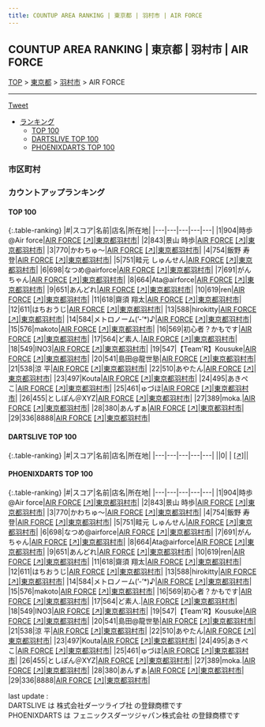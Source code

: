 ```yaml
---
title: COUNTUP AREA RANKING | 東京都 | 羽村市 | AIR FORCE
---
```

## COUNTUP AREA RANKING | 東京都 | 羽村市 | AIR FORCE

[TOP](/darts/rank/) > [東京都](/darts/rank/東京都/) > [羽村市](/darts/rank/東京都/羽村市/) > AIR FORCE

___

<a href="https://twitter.com/share?ref_src=twsrc%5Etfw" data-text="COUNTUP AREA RANKING | 東京都羽村市AIR FORCE" class="twitter-share-button" data-hashtags="DARTSLIVE,PHOENIXDARTS,darts,ダーツ" data-show-count="false">Tweet</a>

* [ランキング](#カウントアップランキング)
    * [TOP 100](#top-100)
    * [DARTSLIVE TOP 100](#dartslive-top-100)
    * [PHOENIXDARTS TOP 100](#phoenixdarts-top-100)

### 市区町村

<ul>

</ul>

### カウントアップランキング

#### TOP 100



{:.table-ranking}
|#|スコア|名前|店名|所在地|
|---|---|---|---|---|
|1|904|<span class="rank-name-pd">時歩@Air force</span>|<a href="/darts/rank/shops/75178.html">AIR FORCE</a> <a href="https://vs.phoenixdarts.com/jp/shop/shopDetailInfo/s_75178?s_seq=75178">[↗]</a>|<a href="/darts/rank/東京都/羽村市">東京都羽村市</a>|
|2|843|<span class="rank-name-pd">景山 時歩</span>|<a href="/darts/rank/shops/75178.html">AIR FORCE</a> <a href="https://vs.phoenixdarts.com/jp/shop/shopDetailInfo/s_75178?s_seq=75178">[↗]</a>|<a href="/darts/rank/東京都/羽村市">東京都羽村市</a>|
|3|770|<span class="rank-name-pd">かわちゅ～</span>|<a href="/darts/rank/shops/75178.html">AIR FORCE</a> <a href="https://vs.phoenixdarts.com/jp/shop/shopDetailInfo/s_75178?s_seq=75178">[↗]</a>|<a href="/darts/rank/東京都/羽村市">東京都羽村市</a>|
|4|754|<span class="rank-name-pd"><span class="pro-icon-pd"></span>飯野 寿登</span>|<a href="/darts/rank/shops/75178.html">AIR FORCE</a> <a href="https://vs.phoenixdarts.com/jp/shop/shopDetailInfo/s_75178?s_seq=75178">[↗]</a>|<a href="/darts/rank/東京都/羽村市">東京都羽村市</a>|
|5|751|<span class="rank-name-pd">畦元 しゅんせん</span>|<a href="/darts/rank/shops/75178.html">AIR FORCE</a> <a href="https://vs.phoenixdarts.com/jp/shop/shopDetailInfo/s_75178?s_seq=75178">[↗]</a>|<a href="/darts/rank/東京都/羽村市">東京都羽村市</a>|
|6|698|<span class="rank-name-pd">なつめ@airforce</span>|<a href="/darts/rank/shops/75178.html">AIR FORCE</a> <a href="https://vs.phoenixdarts.com/jp/shop/shopDetailInfo/s_75178?s_seq=75178">[↗]</a>|<a href="/darts/rank/東京都/羽村市">東京都羽村市</a>|
|7|691|<span class="rank-name-pd">がんちゃん</span>|<a href="/darts/rank/shops/75178.html">AIR FORCE</a> <a href="https://vs.phoenixdarts.com/jp/shop/shopDetailInfo/s_75178?s_seq=75178">[↗]</a>|<a href="/darts/rank/東京都/羽村市">東京都羽村市</a>|
|8|664|<span class="rank-name-pd">Ata@airforce</span>|<a href="/darts/rank/shops/75178.html">AIR FORCE</a> <a href="https://vs.phoenixdarts.com/jp/shop/shopDetailInfo/s_75178?s_seq=75178">[↗]</a>|<a href="/darts/rank/東京都/羽村市">東京都羽村市</a>|
|9|651|<span class="rank-name-pd">あんどれ</span>|<a href="/darts/rank/shops/75178.html">AIR FORCE</a> <a href="https://vs.phoenixdarts.com/jp/shop/shopDetailInfo/s_75178?s_seq=75178">[↗]</a>|<a href="/darts/rank/東京都/羽村市">東京都羽村市</a>|
|10|619|<span class="rank-name-pd">ren</span>|<a href="/darts/rank/shops/75178.html">AIR FORCE</a> <a href="https://vs.phoenixdarts.com/jp/shop/shopDetailInfo/s_75178?s_seq=75178">[↗]</a>|<a href="/darts/rank/東京都/羽村市">東京都羽村市</a>|
|11|618|<span class="rank-name-pd"><span class="pro-icon-pd"></span>齋須 翔太</span>|<a href="/darts/rank/shops/75178.html">AIR FORCE</a> <a href="https://vs.phoenixdarts.com/jp/shop/shopDetailInfo/s_75178?s_seq=75178">[↗]</a>|<a href="/darts/rank/東京都/羽村市">東京都羽村市</a>|
|12|611|<span class="rank-name-pd">はちおうじ</span>|<a href="/darts/rank/shops/75178.html">AIR FORCE</a> <a href="https://vs.phoenixdarts.com/jp/shop/shopDetailInfo/s_75178?s_seq=75178">[↗]</a>|<a href="/darts/rank/東京都/羽村市">東京都羽村市</a>|
|13|588|<span class="rank-name-pd">hirokitty</span>|<a href="/darts/rank/shops/75178.html">AIR FORCE</a> <a href="https://vs.phoenixdarts.com/jp/shop/shopDetailInfo/s_75178?s_seq=75178">[↗]</a>|<a href="/darts/rank/東京都/羽村市">東京都羽村市</a>|
|14|584|<span class="rank-name-pd">メトロノーム(’-’*)♪</span>|<a href="/darts/rank/shops/75178.html">AIR FORCE</a> <a href="https://vs.phoenixdarts.com/jp/shop/shopDetailInfo/s_75178?s_seq=75178">[↗]</a>|<a href="/darts/rank/東京都/羽村市">東京都羽村市</a>|
|15|576|<span class="rank-name-pd">makoto</span>|<a href="/darts/rank/shops/75178.html">AIR FORCE</a> <a href="https://vs.phoenixdarts.com/jp/shop/shopDetailInfo/s_75178?s_seq=75178">[↗]</a>|<a href="/darts/rank/東京都/羽村市">東京都羽村市</a>|
|16|569|<span class="rank-name-pd">初心者？かもです</span>|<a href="/darts/rank/shops/75178.html">AIR FORCE</a> <a href="https://vs.phoenixdarts.com/jp/shop/shopDetailInfo/s_75178?s_seq=75178">[↗]</a>|<a href="/darts/rank/東京都/羽村市">東京都羽村市</a>|
|17|564|<span class="rank-name-pd">ど素人.</span>|<a href="/darts/rank/shops/75178.html">AIR FORCE</a> <a href="https://vs.phoenixdarts.com/jp/shop/shopDetailInfo/s_75178?s_seq=75178">[↗]</a>|<a href="/darts/rank/東京都/羽村市">東京都羽村市</a>|
|18|549|<span class="rank-name-pd">INO3</span>|<a href="/darts/rank/shops/75178.html">AIR FORCE</a> <a href="https://vs.phoenixdarts.com/jp/shop/shopDetailInfo/s_75178?s_seq=75178">[↗]</a>|<a href="/darts/rank/東京都/羽村市">東京都羽村市</a>|
|19|547|<span class="rank-name-pd">【Team&#x27;R】Kousuke</span>|<a href="/darts/rank/shops/75178.html">AIR FORCE</a> <a href="https://vs.phoenixdarts.com/jp/shop/shopDetailInfo/s_75178?s_seq=75178">[↗]</a>|<a href="/darts/rank/東京都/羽村市">東京都羽村市</a>|
|20|541|<span class="rank-name-pd">島田@龍世塾</span>|<a href="/darts/rank/shops/75178.html">AIR FORCE</a> <a href="https://vs.phoenixdarts.com/jp/shop/shopDetailInfo/s_75178?s_seq=75178">[↗]</a>|<a href="/darts/rank/東京都/羽村市">東京都羽村市</a>|
|21|538|<span class="rank-name-pd">涼 平</span>|<a href="/darts/rank/shops/75178.html">AIR FORCE</a> <a href="https://vs.phoenixdarts.com/jp/shop/shopDetailInfo/s_75178?s_seq=75178">[↗]</a>|<a href="/darts/rank/東京都/羽村市">東京都羽村市</a>|
|22|510|<span class="rank-name-pd">あやたん</span>|<a href="/darts/rank/shops/75178.html">AIR FORCE</a> <a href="https://vs.phoenixdarts.com/jp/shop/shopDetailInfo/s_75178?s_seq=75178">[↗]</a>|<a href="/darts/rank/東京都/羽村市">東京都羽村市</a>|
|23|497|<span class="rank-name-pd">Kouta</span>|<a href="/darts/rank/shops/75178.html">AIR FORCE</a> <a href="https://vs.phoenixdarts.com/jp/shop/shopDetailInfo/s_75178?s_seq=75178">[↗]</a>|<a href="/darts/rank/東京都/羽村市">東京都羽村市</a>|
|24|495|<span class="rank-name-pd">あきぺこ</span>|<a href="/darts/rank/shops/75178.html">AIR FORCE</a> <a href="https://vs.phoenixdarts.com/jp/shop/shopDetailInfo/s_75178?s_seq=75178">[↗]</a>|<a href="/darts/rank/東京都/羽村市">東京都羽村市</a>|
|25|461|<span class="rank-name-pd">ゅづほ</span>|<a href="/darts/rank/shops/75178.html">AIR FORCE</a> <a href="https://vs.phoenixdarts.com/jp/shop/shopDetailInfo/s_75178?s_seq=75178">[↗]</a>|<a href="/darts/rank/東京都/羽村市">東京都羽村市</a>|
|26|455|<span class="rank-name-pd">としぽん＠XYZ</span>|<a href="/darts/rank/shops/75178.html">AIR FORCE</a> <a href="https://vs.phoenixdarts.com/jp/shop/shopDetailInfo/s_75178?s_seq=75178">[↗]</a>|<a href="/darts/rank/東京都/羽村市">東京都羽村市</a>|
|27|389|<span class="rank-name-pd">moka.</span>|<a href="/darts/rank/shops/75178.html">AIR FORCE</a> <a href="https://vs.phoenixdarts.com/jp/shop/shopDetailInfo/s_75178?s_seq=75178">[↗]</a>|<a href="/darts/rank/東京都/羽村市">東京都羽村市</a>|
|28|380|<span class="rank-name-pd">あんずぁ</span>|<a href="/darts/rank/shops/75178.html">AIR FORCE</a> <a href="https://vs.phoenixdarts.com/jp/shop/shopDetailInfo/s_75178?s_seq=75178">[↗]</a>|<a href="/darts/rank/東京都/羽村市">東京都羽村市</a>|
|29|336|<span class="rank-name-pd">8888</span>|<a href="/darts/rank/shops/75178.html">AIR FORCE</a> <a href="https://vs.phoenixdarts.com/jp/shop/shopDetailInfo/s_75178?s_seq=75178">[↗]</a>|<a href="/darts/rank/東京都/羽村市">東京都羽村市</a>|


#### DARTSLIVE TOP 100



{:.table-ranking}
|#|スコア|名前|店名|所在地|
|---|---|---|---|---|
||0|<span class="rank-name-dl"> </span>|<a href="/darts/rank/shops/.html"></a> <a href="">[↗]</a>|<a href="/darts/rank//"></a>|


#### PHOENIXDARTS TOP 100



{:.table-ranking}
|#|スコア|名前|店名|所在地|
|---|---|---|---|---|
|1|904|<span class="rank-name-pd">時歩@Air force</span>|<a href="/darts/rank/shops/75178.html">AIR FORCE</a> <a href="https://vs.phoenixdarts.com/jp/shop/shopDetailInfo/s_75178?s_seq=75178">[↗]</a>|<a href="/darts/rank/東京都/羽村市">東京都羽村市</a>|
|2|843|<span class="rank-name-pd">景山 時歩</span>|<a href="/darts/rank/shops/75178.html">AIR FORCE</a> <a href="https://vs.phoenixdarts.com/jp/shop/shopDetailInfo/s_75178?s_seq=75178">[↗]</a>|<a href="/darts/rank/東京都/羽村市">東京都羽村市</a>|
|3|770|<span class="rank-name-pd">かわちゅ～</span>|<a href="/darts/rank/shops/75178.html">AIR FORCE</a> <a href="https://vs.phoenixdarts.com/jp/shop/shopDetailInfo/s_75178?s_seq=75178">[↗]</a>|<a href="/darts/rank/東京都/羽村市">東京都羽村市</a>|
|4|754|<span class="rank-name-pd"><span class="pro-icon-pd"></span>飯野 寿登</span>|<a href="/darts/rank/shops/75178.html">AIR FORCE</a> <a href="https://vs.phoenixdarts.com/jp/shop/shopDetailInfo/s_75178?s_seq=75178">[↗]</a>|<a href="/darts/rank/東京都/羽村市">東京都羽村市</a>|
|5|751|<span class="rank-name-pd">畦元 しゅんせん</span>|<a href="/darts/rank/shops/75178.html">AIR FORCE</a> <a href="https://vs.phoenixdarts.com/jp/shop/shopDetailInfo/s_75178?s_seq=75178">[↗]</a>|<a href="/darts/rank/東京都/羽村市">東京都羽村市</a>|
|6|698|<span class="rank-name-pd">なつめ@airforce</span>|<a href="/darts/rank/shops/75178.html">AIR FORCE</a> <a href="https://vs.phoenixdarts.com/jp/shop/shopDetailInfo/s_75178?s_seq=75178">[↗]</a>|<a href="/darts/rank/東京都/羽村市">東京都羽村市</a>|
|7|691|<span class="rank-name-pd">がんちゃん</span>|<a href="/darts/rank/shops/75178.html">AIR FORCE</a> <a href="https://vs.phoenixdarts.com/jp/shop/shopDetailInfo/s_75178?s_seq=75178">[↗]</a>|<a href="/darts/rank/東京都/羽村市">東京都羽村市</a>|
|8|664|<span class="rank-name-pd">Ata@airforce</span>|<a href="/darts/rank/shops/75178.html">AIR FORCE</a> <a href="https://vs.phoenixdarts.com/jp/shop/shopDetailInfo/s_75178?s_seq=75178">[↗]</a>|<a href="/darts/rank/東京都/羽村市">東京都羽村市</a>|
|9|651|<span class="rank-name-pd">あんどれ</span>|<a href="/darts/rank/shops/75178.html">AIR FORCE</a> <a href="https://vs.phoenixdarts.com/jp/shop/shopDetailInfo/s_75178?s_seq=75178">[↗]</a>|<a href="/darts/rank/東京都/羽村市">東京都羽村市</a>|
|10|619|<span class="rank-name-pd">ren</span>|<a href="/darts/rank/shops/75178.html">AIR FORCE</a> <a href="https://vs.phoenixdarts.com/jp/shop/shopDetailInfo/s_75178?s_seq=75178">[↗]</a>|<a href="/darts/rank/東京都/羽村市">東京都羽村市</a>|
|11|618|<span class="rank-name-pd"><span class="pro-icon-pd"></span>齋須 翔太</span>|<a href="/darts/rank/shops/75178.html">AIR FORCE</a> <a href="https://vs.phoenixdarts.com/jp/shop/shopDetailInfo/s_75178?s_seq=75178">[↗]</a>|<a href="/darts/rank/東京都/羽村市">東京都羽村市</a>|
|12|611|<span class="rank-name-pd">はちおうじ</span>|<a href="/darts/rank/shops/75178.html">AIR FORCE</a> <a href="https://vs.phoenixdarts.com/jp/shop/shopDetailInfo/s_75178?s_seq=75178">[↗]</a>|<a href="/darts/rank/東京都/羽村市">東京都羽村市</a>|
|13|588|<span class="rank-name-pd">hirokitty</span>|<a href="/darts/rank/shops/75178.html">AIR FORCE</a> <a href="https://vs.phoenixdarts.com/jp/shop/shopDetailInfo/s_75178?s_seq=75178">[↗]</a>|<a href="/darts/rank/東京都/羽村市">東京都羽村市</a>|
|14|584|<span class="rank-name-pd">メトロノーム(’-’*)♪</span>|<a href="/darts/rank/shops/75178.html">AIR FORCE</a> <a href="https://vs.phoenixdarts.com/jp/shop/shopDetailInfo/s_75178?s_seq=75178">[↗]</a>|<a href="/darts/rank/東京都/羽村市">東京都羽村市</a>|
|15|576|<span class="rank-name-pd">makoto</span>|<a href="/darts/rank/shops/75178.html">AIR FORCE</a> <a href="https://vs.phoenixdarts.com/jp/shop/shopDetailInfo/s_75178?s_seq=75178">[↗]</a>|<a href="/darts/rank/東京都/羽村市">東京都羽村市</a>|
|16|569|<span class="rank-name-pd">初心者？かもです</span>|<a href="/darts/rank/shops/75178.html">AIR FORCE</a> <a href="https://vs.phoenixdarts.com/jp/shop/shopDetailInfo/s_75178?s_seq=75178">[↗]</a>|<a href="/darts/rank/東京都/羽村市">東京都羽村市</a>|
|17|564|<span class="rank-name-pd">ど素人.</span>|<a href="/darts/rank/shops/75178.html">AIR FORCE</a> <a href="https://vs.phoenixdarts.com/jp/shop/shopDetailInfo/s_75178?s_seq=75178">[↗]</a>|<a href="/darts/rank/東京都/羽村市">東京都羽村市</a>|
|18|549|<span class="rank-name-pd">INO3</span>|<a href="/darts/rank/shops/75178.html">AIR FORCE</a> <a href="https://vs.phoenixdarts.com/jp/shop/shopDetailInfo/s_75178?s_seq=75178">[↗]</a>|<a href="/darts/rank/東京都/羽村市">東京都羽村市</a>|
|19|547|<span class="rank-name-pd">【Team&#x27;R】Kousuke</span>|<a href="/darts/rank/shops/75178.html">AIR FORCE</a> <a href="https://vs.phoenixdarts.com/jp/shop/shopDetailInfo/s_75178?s_seq=75178">[↗]</a>|<a href="/darts/rank/東京都/羽村市">東京都羽村市</a>|
|20|541|<span class="rank-name-pd">島田@龍世塾</span>|<a href="/darts/rank/shops/75178.html">AIR FORCE</a> <a href="https://vs.phoenixdarts.com/jp/shop/shopDetailInfo/s_75178?s_seq=75178">[↗]</a>|<a href="/darts/rank/東京都/羽村市">東京都羽村市</a>|
|21|538|<span class="rank-name-pd">涼 平</span>|<a href="/darts/rank/shops/75178.html">AIR FORCE</a> <a href="https://vs.phoenixdarts.com/jp/shop/shopDetailInfo/s_75178?s_seq=75178">[↗]</a>|<a href="/darts/rank/東京都/羽村市">東京都羽村市</a>|
|22|510|<span class="rank-name-pd">あやたん</span>|<a href="/darts/rank/shops/75178.html">AIR FORCE</a> <a href="https://vs.phoenixdarts.com/jp/shop/shopDetailInfo/s_75178?s_seq=75178">[↗]</a>|<a href="/darts/rank/東京都/羽村市">東京都羽村市</a>|
|23|497|<span class="rank-name-pd">Kouta</span>|<a href="/darts/rank/shops/75178.html">AIR FORCE</a> <a href="https://vs.phoenixdarts.com/jp/shop/shopDetailInfo/s_75178?s_seq=75178">[↗]</a>|<a href="/darts/rank/東京都/羽村市">東京都羽村市</a>|
|24|495|<span class="rank-name-pd">あきぺこ</span>|<a href="/darts/rank/shops/75178.html">AIR FORCE</a> <a href="https://vs.phoenixdarts.com/jp/shop/shopDetailInfo/s_75178?s_seq=75178">[↗]</a>|<a href="/darts/rank/東京都/羽村市">東京都羽村市</a>|
|25|461|<span class="rank-name-pd">ゅづほ</span>|<a href="/darts/rank/shops/75178.html">AIR FORCE</a> <a href="https://vs.phoenixdarts.com/jp/shop/shopDetailInfo/s_75178?s_seq=75178">[↗]</a>|<a href="/darts/rank/東京都/羽村市">東京都羽村市</a>|
|26|455|<span class="rank-name-pd">としぽん＠XYZ</span>|<a href="/darts/rank/shops/75178.html">AIR FORCE</a> <a href="https://vs.phoenixdarts.com/jp/shop/shopDetailInfo/s_75178?s_seq=75178">[↗]</a>|<a href="/darts/rank/東京都/羽村市">東京都羽村市</a>|
|27|389|<span class="rank-name-pd">moka.</span>|<a href="/darts/rank/shops/75178.html">AIR FORCE</a> <a href="https://vs.phoenixdarts.com/jp/shop/shopDetailInfo/s_75178?s_seq=75178">[↗]</a>|<a href="/darts/rank/東京都/羽村市">東京都羽村市</a>|
|28|380|<span class="rank-name-pd">あんずぁ</span>|<a href="/darts/rank/shops/75178.html">AIR FORCE</a> <a href="https://vs.phoenixdarts.com/jp/shop/shopDetailInfo/s_75178?s_seq=75178">[↗]</a>|<a href="/darts/rank/東京都/羽村市">東京都羽村市</a>|
|29|336|<span class="rank-name-pd">8888</span>|<a href="/darts/rank/shops/75178.html">AIR FORCE</a> <a href="https://vs.phoenixdarts.com/jp/shop/shopDetailInfo/s_75178?s_seq=75178">[↗]</a>|<a href="/darts/rank/東京都/羽村市">東京都羽村市</a>|


<div class="footer border-top border-gray-light mt-5 pt-3 text-right text-gray">
    last update : <span style="font-weight: italic" id="foot_last_modified"></span><br />
    DARTSLIVE は 株式会社ダーツライブ社 の登録商標です<br />
    PHOENIXDARTS は フェニックスダーツジャパン株式会社 の登録商標です<br />
</div>

<script src="https://cdnjs.cloudflare.com/ajax/libs/jquery.tablesorter/2.31.3/js/jquery.tablesorter.min.js" integrity="sha512-qzgd5cYSZcosqpzpn7zF2ZId8f/8CHmFKZ8j7mU4OUXTNRd5g+ZHBPsgKEwoqxCtdQvExE5LprwwPAgoicguNg==" crossorigin="anonymous" referrerpolicy="no-referrer"></script>
<link rel="stylesheet" href="https://cdnjs.cloudflare.com/ajax/libs/jquery.tablesorter/2.31.3/css/theme.default.min.css" integrity="sha512-wghhOJkjQX0Lh3NSWvNKeZ0ZpNn+SPVXX1Qyc9OCaogADktxrBiBdKGDoqVUOyhStvMBmJQ8ZdMHiR3wuEq8+w==" crossorigin="anonymous" referrerpolicy="no-referrer" />
<script>
$(function() {
    $(".table-ranking").tablesorter({sortList:[[0, 0]]});
    $("#foot_last_modified").text(formatDate(new Date(document.lastModified), 'yyyy-MM-dd HH:mm:ss'));
});
</script>

<script async src="https://platform.twitter.com/widgets.js" charset="utf-8"></script>